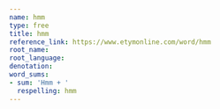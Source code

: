 ```yaml
---
name: hmm
type: free
title: hmm
reference_link: https://www.etymonline.com/word/hmm
root_name: 
root_language: 
denotation: 
word_sums:
- sum: 'Hmm + '
  respelling: hmm
---
```

